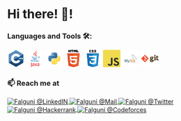 <h1>Hi there! 👋!</h1> 

<!--
**MariamTakoo/MariamTakoo** is a ✨ _special_ ✨ repository because its `README.md` (this file) appears on your GitHub profile.

Here are some ideas to get you started:

- 🔭 I’m currently working on ...
- 🌱 I’m currently learning ...
- 👯 I’m looking to collaborate on ...
- 🤔 I’m looking for help with ...
- 💬 Ask me about ...
- 📫 How to reach me: ...
- 😄 Pronouns: ...
- ⚡ Fun fact: ...
-->


### Languages and Tools 🛠: ###

  
<img height="40" src="https://raw.githubusercontent.com/github/explore/80688e429a7d4ef2fca1e82350fe8e3517d3494d/topics/cpp/cpp.png">  <img height="40" src="https://raw.githubusercontent.com/devicons/devicon/master/icons/java/java-original-wordmark.svg">   <img height="40" src="https://raw.githubusercontent.com/github/explore/80688e429a7d4ef2fca1e82350fe8e3517d3494d/topics/python/python.png">  <img height="40" src="https://raw.githubusercontent.com/github/explore/80688e429a7d4ef2fca1e82350fe8e3517d3494d/topics/html/html.png">  <img height="40" src="https://raw.githubusercontent.com/github/explore/80688e429a7d4ef2fca1e82350fe8e3517d3494d/topics/css/css.png">  <img height="40" src="https://raw.githubusercontent.com/github/explore/80688e429a7d4ef2fca1e82350fe8e3517d3494d/topics/javascript/javascript.png">  <img height="40" src="https://raw.githubusercontent.com/github/explore/80688e429a7d4ef2fca1e82350fe8e3517d3494d/topics/mysql/mysql.png">  <img height="40" src="https://raw.githubusercontent.com/github/explore/80688e429a7d4ef2fca1e82350fe8e3517d3494d/topics/git/git.png">

### 📫 Reach me at 
<a href="https://www.linkedin.com/in/mariam-tarek-39a838206/">
  <img align="center" alt="Falguni @LinkedIN" height="40" src="https://cdn.jsdelivr.net/npm/simple-icons@v3/icons/linkedin.svg" />
</a>  
  <a href="mailto:mariam0155357@gmail.com">
  <img align="center" alt="Falguni @Mail" height="40" src="https://cdn.jsdelivr.net/npm/simple-icons@v3/icons/gmail.svg" />
</a>  
<a href="https://twitter.com/Mariam_Takoo">
  <img align="center" alt="Falguni @Twitter" height="40" src="https://cdn.jsdelivr.net/npm/simple-icons@v3/icons/twitter.svg" />
</a>  
<a href="https://www.hackerrank.com/Takoo_">
  <img align="center" alt="Falguni @Hackerrank" height="40" src="https://cdn.jsdelivr.net/npm/simple-icons@v3/icons/hackerrank.svg" />
</a>
  
<a href="https://codeforces.com/profile/Takoo">
  <img align="center" alt="Falguni @Codeforces" height="40" src="https://cdn.jsdelivr.net/npm/simple-icons@v3/icons/codeforces.svg" />
</a>
